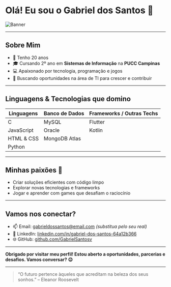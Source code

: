 # Olá! Eu sou o Gabriel dos Santos 👋

![Banner](https://img.shields.io/badge/Status-Em%20busca%20de%20oportunidades-blue)

---

## Sobre Mim

- 🎂 Tenho 20 anos  
- 🎓 Cursando 2º ano em **Sistemas de Informação** na **PUCC Campinas**  
- 💻 Apaixonado por tecnologia, programação e jogos  
- 🚀 Buscando oportunidades na área de TI para crescer e contribuir  

---

## Linguagens & Tecnologias que domino

| Linguagens             | Banco de Dados             | Frameworks / Outras Techs  |
|-----------------------|----------------------------|----------------------------|
| C                     | MySQL                      | Flutter                    |
| JavaScript            | Oracle                     | Kotlin                     |
| HTML & CSS            | MongoDB Atlas              |                            |
| Python                |                            |                            |

---

## Minhas paixões 💙

- Criar soluções eficientes com código limpo  
- Explorar novas tecnologias e frameworks  
- Jogar e aprender com games que desafiam o raciocínio  

---

## Vamos nos conectar?

- 📫 Email: gabrieldossantos@email.com *(substitua pelo seu real)*  
- 💼 LinkedIn: [linkedin.com/in/gabriel-dos-santos-64a12b366](https://www.linkedin.com/in/gabriel-dos-santos-64a12b366/)  
- 🌐 GitHub: [github.com/GabrielSantosv](https://github.com/GabrielSantosv)  

---

**Obrigado por visitar meu perfil! Estou aberto a oportunidades, parcerias e desafios. Vamos conversar? 😉**

---

> “O futuro pertence àqueles que acreditam na beleza dos seus sonhos.” – Eleanor Roosevelt
